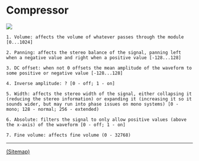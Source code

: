# Compressor

![](amplifier.png)

`1. Volume: affects the volume of whatever passes through the module [0...1024] `

`2. Panning: affects the stereo balance of the signal, panning left when a negative value and right when a positive value [-128...128]`

`3. DC offset: when not 0 offsets the mean amplitude of the waveform to some positive or negative value [-128...128]`

`4. Inverse amplitude: ? [0 - off; 1 - on]`

`5. Width: affects the stereo width of the signal, either collapsing it (reducing the stereo information) or expanding it (increasing it so it sounds wider, but may run into phase issues on mono systems) [0 - mono; 128 - normal; 256 - extended)`

`6. Absolute: filters the signal to only allow positive values (above the x-axis) of the waveform [0 - off; 1 - on]`

`7. Fine volume: affects fine volume (0 - 32768)`

---

[(Sitemap)](https://github.com/way-of-the-sunvox/Way-of-the-SunVox/blob/master/Sitemap.md)
